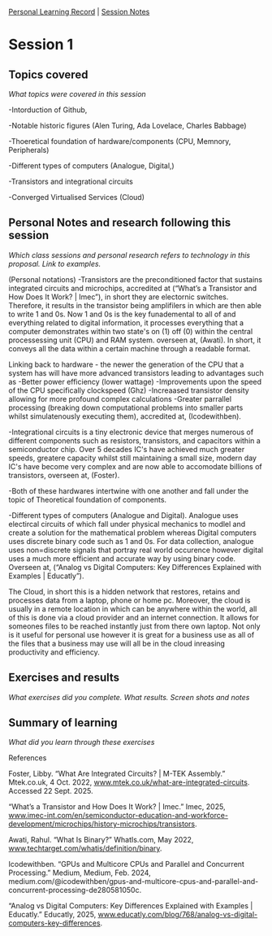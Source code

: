 [Personal Learning Record](../../personal_learning_record/personal_learning_record.md) | [Session Notes](../sessions/README.md) 

# Session 1

## Topics covered
*What topics were covered in this session*

 -Intorduction of Github,  
 
 -Notable historic figures (Alen Turing, Ada Lovelace, Charles Babbage)

 -Thoeretical foundation of hardware/components (CPU, Memnory, Peripherals)

 -Different types of computers (Analogue, Digital,)
 
 -Transistors and integrational circuits

 -Converged Virtualised Services (Cloud)


## Personal Notes and research following this session
*Which class sessions and personal research refers to technology in this proposal. Link to examples.*

(Personal notations)
-Transistors are the preconditioned factor that sustains integrated circuits and microchips, accredited at (“What’s a Transistor and How Does It Work? | Imec”), 
in short they are electornic switches. Therefore, it results in the transistor being amplifilers in which are then able to write 1 and 0s. Now 1 and 0s is the key funademental to all of and everything related to digital information, it processes everything that a computer demonstrates within two state's on (1) off (0) within the central processessing unit (CPU) and RAM system. overseen at, (Awati). In short, it conveys all the data within a certain machine through a readable format. 

Linking back to hardware - the newer the generation of the CPU that a system has will have more advanced transistors leading to advantages such as 
-Better power efficiency (lower wattage)
-Improvements upon the speed of the CPU specifically clockspeed (Ghz)
-Increaased transistor density allowing for more profound complex calculations 
-Greater parrallel processing (breaking down computational problems into smaller parts whilst simulatenously executing them), accredited at, (Icodewithben).

-Integrational circuits is a tiny electronic device that merges numerous of different components such as resistors, transistors, and capacitors within a semiconductor chip. Over 5 decades IC's have achieved much greater speeds, greatere capacity whilst still maintaining a small size, modern day IC's have become very complex and are now able to accomodate billions of transistors, overseen at, (Foster).

-Both of these hardwares intertwine with one another and fall under the topic of Theoretical foundation of components.

-Different types of computers (Analogue and Digital). Analogue uses electircal circuits of which fall under physical mechanics to modlel and create a solution for the mathematical problem whereas Digital computers uses discrete binary code such as 1 and 0s. For data collection, analogue uses non=discrete signals that portray real world occurence however digital uses a much more efficient and accurate way by using binary code. Overseen at, (“Analog vs Digital Computers: Key Differences Explained with Examples | Educatly”).

The Cloud, in short this is a hidden network that restores, retains and processes data from a laptop, phone or home pc. Moreover, the cloud is usually in a remote location in which can be anywhere within the world, all of this is done via a cloud provider and an internet connection. It allows for someones files to be reached instantly just from there own laptop. Not only is it useful for personal use however it is great for a business use as all of the files that a business may use will all be in the cloud inreasing productivity and efficiency.


## Exercises and results
*What exercises did you complete. What results. Screen shots and notes*




## Summary of learning
*What did you learn through these exercises*


References 

Foster, Libby. “What Are Integrated Circuits? | M-TEK Assembly.” Mtek.co.uk, 4 Oct. 2022, www.mtek.co.uk/what-are-integrated-circuits. Accessed 22 Sept. 2025.

“What’s a Transistor and How Does It Work? | Imec.” Imec, 2025, www.imec-int.com/en/semiconductor-education-and-workforce-development/microchips/history-microchips/transistors.

Awati, Rahul. “What Is Binary?” WhatIs.com, May 2022, www.techtarget.com/whatis/definition/binary.

Icodewithben. “GPUs and Multicore CPUs and Parallel and Concurrent Processing.” Medium, Medium, Feb. 2024, medium.com/@icodewithben/gpus-and-multicore-cpus-and-parallel-and-concurrent-processing-de280581050c. 

“Analog vs Digital Computers: Key Differences Explained with Examples | Educatly.” Educatly, 2025, www.educatly.com/blog/768/analog-vs-digital-computers-key-differences. 
